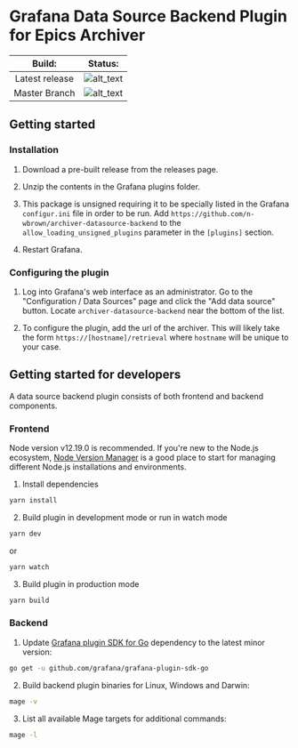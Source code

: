 # Grafana Data Source Backend Plugin for Epics Archiver

| Build: | Status: | 
| :---: | :---: | 
| Latest release | ![alt_text](https://github.com/n-wbrown/archiver-datasource-backend/workflows/publish-release.yml/badge.svg) |
| Master Branch | ![alt_text](https://github.com/n-wbrown/archiver-datasource-backend/workflows/build-and-test.yml/badge.svg?branch=master)

## Getting started

### Installation 

1. Download a pre-built release from the releases page.

2. Unzip the contents in the Grafana plugins folder.

3. This package is unsigned requiring it to be specially listed in the Grafana `configur.ini` file in order to be run. Add `https://github.com/n-wbrown/archiver-datasource-backend` to the `allow_loading_unsigned_plugins` parameter in the `[plugins]` section.

4. Restart Grafana.

### Configuring the plugin

1. Log into Grafana's web interface as an administrator. Go to the "Configuration / Data Sources" page and click the "Add data source" button. Locate `archiver-datasource-backend` near the bottom of the list. 

2. To configure the plugin, add the url of the archiver. This will likely take the form `https://[hostname]/retrieval` where `hostname` will be unique to your case. 

## Getting started for developers

A data source backend plugin consists of both frontend and backend components.

### Frontend

Node version v12.19.0 is recommended. If you're new to the Node.js ecosystem, [Node Version Manager](https://github.com/nvm-sh/nvm) is a good place to start for managing different Node.js installations and environments. 


1. Install dependencies
```BASH
yarn install
```

2. Build plugin in development mode or run in watch mode
```BASH
yarn dev
```
or
```BASH
yarn watch
```
3. Build plugin in production mode
```BASH
yarn build
```

### Backend

1. Update [Grafana plugin SDK for Go](https://grafana.com/docs/grafana/latest/developers/plugins/backend/grafana-plugin-sdk-for-go/) dependency to the latest minor version:

```bash
go get -u github.com/grafana/grafana-plugin-sdk-go
```

2. Build backend plugin binaries for Linux, Windows and Darwin:
```BASH
mage -v
```

3. List all available Mage targets for additional commands:
```BASH
mage -l
```
